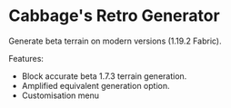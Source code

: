 # Cabbage's Retro Generator
Generate beta terrain on modern versions (1.19.2 Fabric).

Features:
* Block accurate beta 1.7.3 terrain generation.
* Amplified equivalent generation option.
* Customisation menu
